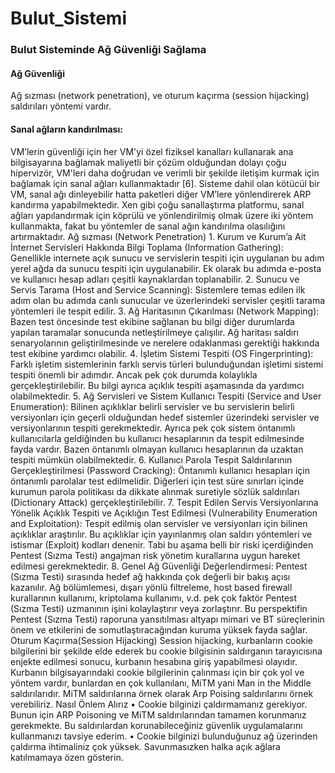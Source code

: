 # Bulut_Sistemi

<h3>Bulut Sisteminde Ağ Güvenliği Sağlama</h3>
<h4>Ağ Güvenliği</h4>Ağ sızması (network penetration), ve oturum kaçırma (session hijacking)
saldırıları yöntemi vardır.
<h4>Sanal ağların kandırılması:</h4>VM’lerin güvenliği için her VM'yi özel fiziksel kanalları
kullanarak ana bilgisayarına bağlamak maliyetli bir çözüm olduğundan dolayı çoğu
hipervizör, VM'leri daha doğrudan ve verimli bir şekilde iletişim kurmak için bağlamak için
sanal ağları kullanmaktadır [6]. Sisteme dahil olan kötücül bir VM, sanal ağı dinleyebilir hatta
paketleri diğer VM’lere yönlendirerek ARP kandırma yapabilmektedir. Xen gibi çoğu
sanallaştırma platformu, sanal ağları yapılandırmak için köprülü ve yönlendirilmiş olmak
üzere iki yöntem kullanmakta, fakat bu yöntemler de sanal ağın kandırılma olasılığını
artırmaktadır.
Ağ sızması (Network Penetration)
1. Kurum ve Kurum’a Ait İnternet Servisleri Hakkında Bilgi Toplama (Information
Gathering): Genellikle internete açık sunucu ve servislerin tespiti için uygulanan bu adım
yerel ağda da sunucu tespiti için uygulanabilir. Ek olarak bu adımda e-posta ve kullanıcı
hesap adları çeşitli kaynaklardan toplanabilir.
2. Sunucu ve Servis Tarama (Host and Service Scanning): Sistemlere temas edilen ilk
adım olan bu adımda canlı sunucular ve üzerlerindeki servisler çeşitli tarama yöntemleri
ile tespit edilir.
3. Ağ Haritasının Çıkarılması (Network Mapping): Bazen test öncesinde test ekibine
sağlanan bu bilgi diğer durumlarda yapılan taramalar sonucunda netleştirilmeye çalışılır.
Ağ haritası saldırı senaryolarının geliştirilmesinde ve nerelere odaklanması gerektiği
hakkında test ekibine yardımcı olabilir.
4. İşletim Sistemi Tespiti (OS Fingerprinting): Farklı işletim sistemlerinin farklı servis
türleri bulunduğundan işletimi sistemi tespiti önemli bir adımdır. Ancak pek çok durumda
kolaylıkla gerçekleştirilebilir. Bu bilgi ayrıca açıklık tespiti aşamasında da yardımcı
olabilmektedir.
5. Ağ Servisleri ve Sistem Kullanıcı Tespiti (Service and User Enumeration): Bilinen
açıklıklar belirli servisler ve bu servislerin belirli versiyonları için geçerli olduğundan hedef
sistemler üzerindeki servisler ve versiyonlarının tespiti gerekmektedir. Ayrıca pek çok
sistem öntanımlı kullanıcılarla geldiğinden bu kullanıcı hesaplarının da tespit edilmesinde 
fayda vardır. Bazen öntanımlı olmayan kullanıcı hesaplarının da uzaktan tespiti mümkün
olabilmektedir.
6. Kullanıcı Parola Tespit Saldırılarının Gerçekleştirilmesi (Password Cracking):
Öntanımlı kullanıcı hesapları için öntanımlı parolalar test edilmelidir. Diğerleri için test
süre sınırları içinde kurumun parola politikası da dikkate alınmak suretiyle sözlük
saldırıları (Dictionary Attack) gerçekleştirilebilir.
7. Tespit Edilen Servis Versiyonlarına Yönelik Açıklık Tespiti ve Açıklığın Test
Edilmesi (Vulnerability Enumeration and Exploitation): Tespit edilmiş olan servisler ve
versiyonları için bilinen açıklıklar araştırılır. Bu açıklıklar için yayınlanmış olan saldırı
yöntemleri ve istismar (Exploit) kodları denenir. Tabi bu aşama belli bir riski içerdiğinden
Pentest (Sızma Testi) angajman risk yönetim kurallarına uygun hareket edilmesi
gerekmektedir.
8. Genel Ağ Güvenliği Değerlendirmesi: Pentest (Sızma Testi) sırasında hedef ağ
hakkında çok değerli bir bakış açısı kazanılır. Ağ bölümlemesi, dışarı yönlü filtreleme,
host based firewall kurallarının kullanımı, kriptolama kullanımı, v.d. pek çok faktör Pentest
(Sızma Testi) uzmanının işini kolaylaştırır veya zorlaştırır. Bu perspektifin Pentest (Sızma
Testi) raporuna yansıtılması altyapı mimari ve BT süreçlerinin önem ve etkilerini de
somutlaştıracağından kuruma yüksek fayda sağlar.
Oturum Kaçırma(Session Hijacking)
Session hijacking, kurbanların cookie bilgilerini bir şekilde elde ederek bu cookie bilgisinin
saldırganın tarayıcısına enjekte edilmesi sonucu, kurbanın hesabına giriş yapabilmesi
olayıdır.
Kurbanın bilgisayarındaki cookie bilgilerinin çalınması için bir çok yol ve yöntem vardır,
bunlardan en çok kullanılanı, MiTM yani Man in the Middle saldırılarıdır. MiTM saldırılarına
örnek olarak Arp Poising saldırılarını örnek verebiliriz.
Nasıl Önlem Alırız
• Cookie bilginizi çaldırmamanız gerekiyor. Bunun için ARP Poisoning ve MiTM
saldırılarından tamamen korunmanız gerekmekte.
Bu saldırılardan korunabileceğiniz güvenlik uygulamalarını kullanmanızı tavsiye
ederim.
• Cookie bilginizi bulunduğunuz ağ üzerinden çaldırma ihtimaliniz çok yüksek.
Savunmasızken halka açık ağlara katılmamaya özen gösterin.
